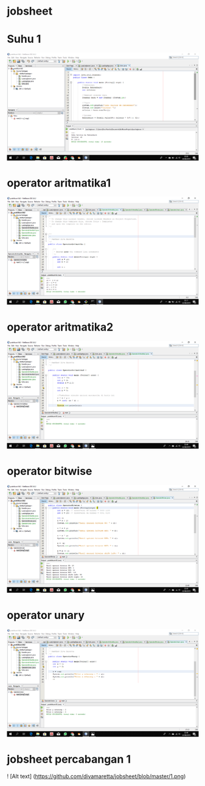# jobsheet
# Suhu 1
![Alt Text](https://github.com/divamaretta/jobsheet/blob/master/suhu1.png)
# operator aritmatika1
![Alt Text](https://github.com/divamaretta/jobsheet/blob/master/Screenshot%20(49).png)
# operator aritmatika2
![Alt Text](https://github.com/divamaretta/jobsheet/blob/master/Screenshot%20(50).png)
# operator bitwise 
![Alt Text](https://github.com/divamaretta/jobsheet/blob/master/Screenshot%20(51).png)
# operator unary
![Alt Text](https://github.com/divamaretta/jobsheet/blob/master/Screenshot%20(52).png)
# jobsheet percabangan 1
! [Alt text] (https://github.com/divamaretta/jobsheet/blob/master/1.png)
